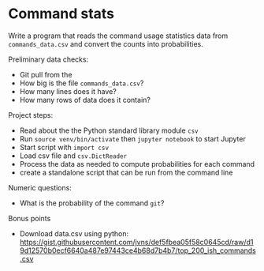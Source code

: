 Command stats
=============

Write a program that reads the command usage statistics data from `commands_data.csv`
and convert the counts into probabilities.

Preliminary data checks:

  - Git pull from the
  - How big is the file `commands_data.csv`?
  - How many lines does it have?
  - How many rows of data does it contain?


Project steps:

  - Read about the the Python standard library module `csv`
  - Run `source venv/bin/activate` then `jupyter notebook` to start Jupyter
  - Start script with `import csv`
  - Load csv file and `csv.DictReader`
  - Process the data as needed to compute probabilities for each command
  - create a standalone script that can be run from the command line


Numeric questions:

  - What is the probability of the command `git`?


Bonus points

  - Download data.csv using python:
    https://gist.githubusercontent.com/jvns/def5fbea05f58c0645cd/raw/d19d12570b0ecf6640a487e97443ce4b68d7b4b7/top_200_ish_commands.csv


